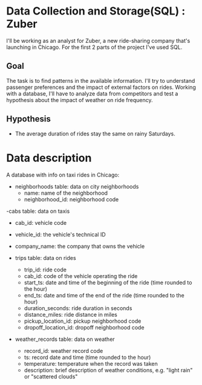 # Data Collection and Storage(SQL) : Zuber

I'll be working as an analyst for Zuber, a new ride-sharing company that's launching in Chicago. 
For the first 2 parts of the project I've used SQL.

## Goal
The task is to find patterns in the available information. I'll try to understand passenger preferences and the impact of external factors on rides.
Working with a database, I'll have to analyze data from competitors and test a hypothesis about the impact of weather on ride frequency.

## Hypothesis
- The average duration of rides stay the same on rainy Saturdays.

# Data description

A database with info on taxi rides in Chicago:

- neighborhoods table: data on city neighborhoods
  - name: name of the neighborhood
  - neighborhood_id: neighborhood code

-cabs table: data on taxis
  - cab_id: vehicle code
  - vehicle_id: the vehicle's technical ID
  - company_name: the company that owns the vehicle

- trips table: data on rides
  - trip_id: ride code
  - cab_id: code of the vehicle operating the ride
  - start_ts: date and time of the beginning of the ride (time rounded to the hour)
  - end_ts: date and time of the end of the ride (time rounded to the hour)
  - duration_seconds: ride duration in seconds
  - distance_miles: ride distance in miles
  - pickup_location_id: pickup neighborhood code
  - dropoff_location_id: dropoff neighborhood code

- weather_records table: data on weather
  - record_id: weather record code
  - ts: record date and time (time rounded to the hour)
  - temperature: temperature when the record was taken
  - description: brief description of weather conditions, e.g. "light rain" or "scattered clouds"
 
